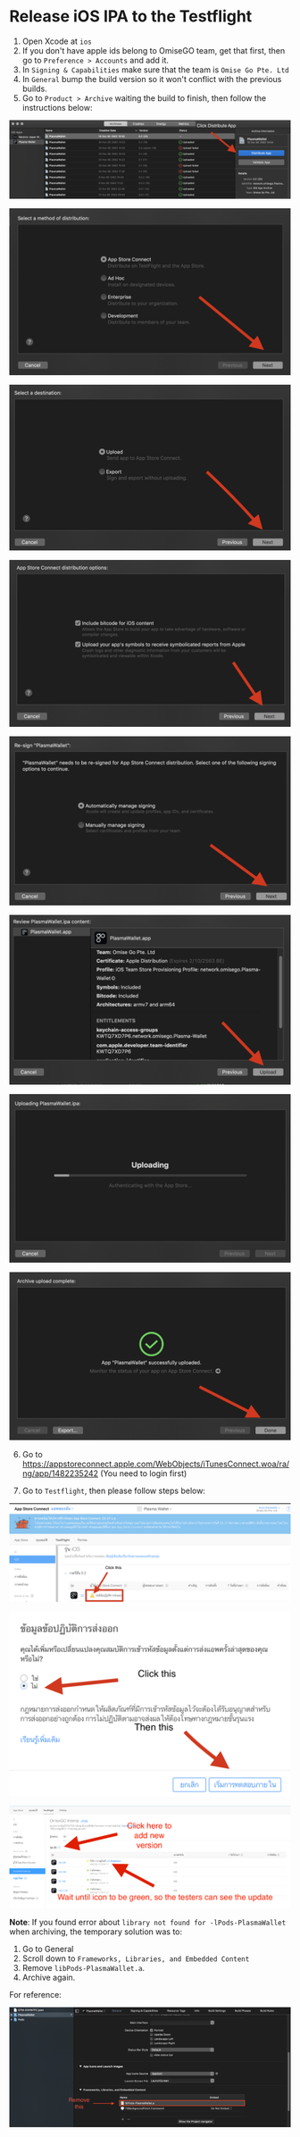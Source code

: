 # Release iOS IPA to the Testflight

1. Open Xcode at `ios`
2. If you don't have apple ids belong to OmiseGO team, get that first, then go to `Preference > Accounts` and add it.
3. In `Signing & Capabilities` make sure that the team is `Omise Go Pte. Ltd`
4. In `General` bump the build version so it won't conflict with the previous builds.
5. Go to `Product > Archive` waiting the build to finish, then follow the instructions below:

![ios-archive-instruction-3](../public/ios-archive-instruction-4.png)

![ios-archive-instruction-5](../public/ios-archive-instruction-5.png)

![ios-archive-instruction-6](../public/ios-archive-instruction-6.png)

![ios-archive-instruction-7](../public/ios-archive-instruction-7.png)

![ios-archive-instruction-8](../public/ios-archive-instruction-8.png)

![ios-archive-instruction-9](../public/ios-archive-instruction-9.png)

![ios-archive-instruction-10](../public/ios-archive-instruction-10.png)

![ios-archive-instruction-11](../public/ios-archive-instruction-11.png)

6. Go to https://appstoreconnect.apple.com/WebObjects/iTunesConnect.woa/ra/ng/app/1482235242 (You need to login first)

7. Go to `Testflight`, then please follow steps below:

![ios-archive-instruction-12](../public/ios-archive-instruction-12.png)

![ios-archive-instruction-13](../public/ios-archive-instruction-13.png)

![ios-archive-instruction-14](../public/ios-archive-instruction-14.png)

**Note**: If you found error about `library not found for -lPods-PlasmaWallet` when archiving, the temporary solution was to:

1. Go to General
2. Scroll down to `Frameworks, Libraries, and Embedded Content`
3. Remove `libPods-PlasmaWallet.a`.
4. Archive again.

For reference:

![fix-ios-error](../public/fix-ios-error.png)
